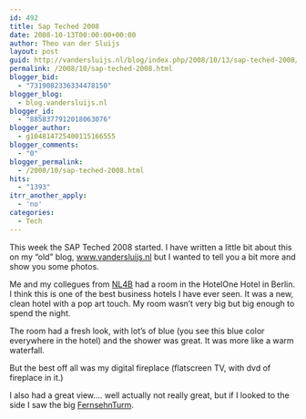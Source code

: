 ```yaml
---
id: 492
title: Sap Teched 2008
date: 2008-10-13T00:00:00+00:00
author: Theo van der Sluijs
layout: post
guid: http://vandersluijs.nl/blog/index.php/2008/10/13/sap-teched-2008/
permalink: /2008/10/sap-teched-2008.html
blogger_bid:
  - "7319082336334478150"
blogger_blog:
  - blog.vandersluijs.nl
blogger_id:
  - "8858377912018063076"
blogger_author:
  - g104814725400115166555
blogger_comments:
  - "0"
blogger_permalink:
  - /2008/10/sap-teched-2008.html
hits:
  - "1393"
itrr_another_apply:
  - 'no'
categories:
  - Tech
---
```

This week the SAP Teched 2008 started. I have written a little bit about this on my &#8220;old&#8221; blog, <a href="https://vandersluijs.nl/" target="_blank">www.vandersluijs.nl</a> but I wanted to tell you a bit more and show you some photos.

Me and my collegues from <a href="http://www.nl4b.com/" target="_blank">NL4B</a> had a room in the HotelOne Hotel in Berlin. I think this is one of the best business hotels I have ever seen. It was a new, clean hotel with a pop art touch. My room wasn&#8217;t very big but big enough to spend the night.

The room had a fresh look, with lot&#8217;s of blue (you see this blue color everywhere in the hotel) and the shower was great. It was more like a warm waterfall.

But the best off all was my digital fireplace (flatscreen TV, with dvd of fireplace in it.)

I also had a great view&#8230;. well actually not really great, but if I looked to the side I saw the big <a href="http://en.wikipedia.org/wiki/Fernsehturm" target="_blank">FernsehnTurm</a>.

<a name="more"></a>